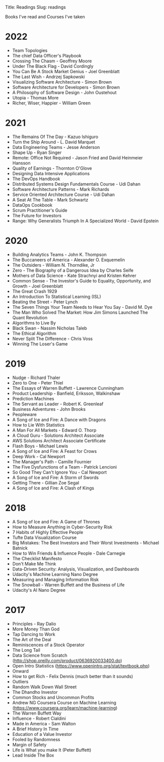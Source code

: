 Title: Readings
Slug: readings

Books I've read and Courses I've taken

# 2022

* Team Topologies
* The chief Data Officer's Playbook
* Crossing The Chasm - Geoffrey Moore
* Under The Black Flag - David Cordingly
* You Can Be A Stock Market Genius - Joel Greenblatt
* The Last Wish - Andrzej Sapkowski
* Visualizing Software Architecture - Simon Brown
* Software Architecture for Developers - Simon Brown
* A Philosophy of Software Design - John Oustehout
* Utopia - Thomas More
* Richer, Wiser, Happier - William Green

# 2021

* The Remains Of The Day - Kazuo Ishiguro
* Turn the Ship Around - L. David Marquet
* Data Engineering Teams - Jesse Anderson
* Shape Up - Ryan Singer
* Remote: Office Not Required - Jason Fried and David Heinmeier Hansson
* Quality of Earnings - Thornton O'Glove
* Designing Data Intensive Applications
* The DevOps Handbook
* Distributed Systems Design Fundamentals Course - Udi Dahan
* Software Architecture Patterns - Mark Richards
* Service Oriented Architecture Course - Udi Dahan
* A Seat At The Table - Mark Schwartz
* DataOps Cookbook
* Scrum Practitioner's Guide
* The Future for Investors
* Range: Why Generalists Triumph In A Specialized World - David Epstein

# 2020

* Building Analytics Teams - John K. Thompson
* The Buccaneers of America - Alexander O. Exquemelin
* The Outsiders - William N. Thorndike, Jr
* Zero - The Biography of a Dangerous Idea by Charles Seife
* Mothers of Data Science - Kate Strachnyi and Kristen Kehrer
* Common Sense - The Investor's Guide to Equality, Opportunity, and Growth - Joel Greenblatt
* The Great Crash 1929
* An Introduction To Statistical Learning (ISL)
* Beating the Street - Peter Lynch
* The Seven Things Your Team Needs to Hear You Say - David M. Dye
* The Man Who Solved The Market: How Jim Simons Launched The Quant Revolution
* Algorithms to Live By
* Black Swan - Nassim Nicholas Taleb
* The Ethical Algorithm
* Never Split The Difference - Chris Voss
* Winning The Loser's Game

# 2019

* Nudge - Richard Thaler
* Zero to One - Peter Thiel
* The Essays of Warren Buffett - Lawrence Cunningham
* Product Leadership - Banfield, Eriksson, Walkinshaw
* Prediction Machines
* The Servant as Leader - Robert K. Greenleaf
* Business Adventures - John Brooks
* Peopleware
* A Song of Ice and Fire: A Dance with Dragons
* How to Lie With Statistics
* A Man For All Markets - Edward O. Thorp
* A Cloud Guru - Solutions Architect Associate
* AWS Solutions Architect Associate Certificate
* Flash Boys - Michael Lewis
* A Song of Ice and Fire: A Feast for Crows
* Deep Work - Cal Newport
* The Manager's Path - Camille Fournier
* The Five Dysfunctions of a Team - Patrick Lencioni
* So Good They Can't Ignore You - Cal Newport
* A Song of Ice and Fire: A Storm of Swords
* Getting There - Gillian Zoe Segal
* A Song of Ice and Fire: A Clash of Kings

# 2018

* A Song of Ice and Fire: A Game of Thrones
* How to Measure Anything in Cyber-Security Risk
* 7 Habits of Highly Effective People
* Tufte Data Visualization Course
* Big Mistakes: The Best Investors and Their Worst Investments - Michael Batnick
* How to Win Friends & Influence People - Dale Carnegie
* The Checklist Manifesto
* Don't Make Me Think
* Data-Driven Security: Analysis, Visualization, and Dashboards
* Udacity's Machine Learning Nano Degree
* Measuring and Managing Information Risk
* The Snowball - Warren Buffett and the Business of Life
* Udacity's AI Nano Degree

# 2017

* Principles - Ray Dalio
* More Money Than God
* Tap Dancing to Work
* The Art of the Deal
* Reminiscences of a Stock Operator
* The Long Tail
* Data Science from Scratch (http://shop.oreilly.com/product/0636920033400.do)
* Open Intro Statistics (https://www.openintro.org/stat/textbook.php)
* Onward
* How to get Rich - Felix Dennis (much better than it sounds)
* Outliers
* Random Walk Down Wall Street
* The Dhandho Investor
* Common Stocks and Uncommon Profits
* Andrew NG Coursera Course on Machine Learning (https://www.coursera.org/learn/machine-learning)
* The Warren Buffett Way
* Influence - Robert Cialdini
* Made in America - Sam Walton
* A Brief History In Time
* Education of a Value Investor
* Fooled by Randomness
* Margin of Safety
* Life is What you make It (Peter Buffett)
* Lead Inside The Box

